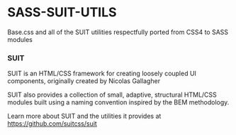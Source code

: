 # SASS-SUIT-UTILS

Base.css and all of the SUIT utilities respectfully ported from CSS4 to SASS modules

### SUIT

SUIT is an HTML/CSS framework for creating loosely coupled UI components, 
originally created by Nicolas Gallagher

SUIT also provides a collection of small, adaptive, structural HTML/CSS modules
built using a naming convention inspired by the BEM methodology.

Learn more about SUIT and the utilities it provides at https://github.com/suitcss/suit
